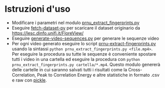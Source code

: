 # Istruzioni d'uso
- Modificare i parametri nel modulo [prnu_extract_fingerprints.py](prnu_extract_fingerprints.py)
- Eseguire [fetch-dataset-py](fetch_dataset.py) per scaricare il dataset originario da https://lesc.dinfo.unifi.it/FloreView/
- Eseguire [generate-video-sequences.py](generate_video_sequences.py) per generare le sequenze video
- Per ogni video generato eseguire lo script [prnu-extract-fingerprints.py](prnu_extract_fingerprints.py) usando la sintassi `python prnu_extract_fingerprints.py <file.mp4>`.  
Per eseguire la procedura su tutte le sequenze è conveniente spostare tutti i video in una cartella ed eseguire la procedura con `python prnu_extract_fingerprints.py cartella/*.mp4`.
Questo modulo genererà delle cartelle in cui saranno salvati tutti i risultati come la Cross-Correlation, Peak to Correlation Energy e altre statistiche in formato .csv e raw con [pickle](https://docs.python.org/3/library/pickle.html). 
